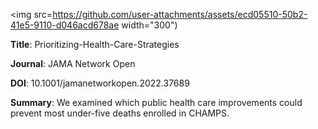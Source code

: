 <img src=https://github.com/user-attachments/assets/ecd05510-50b2-41e5-9110-d046acd678ae width="300")

**Title**: Prioritizing-Health-Care-Strategies

**Journal**: JAMA Network Open

**DOI**: 10.1001/jamanetworkopen.2022.37689

**Summary**: We examined which public health care improvements could prevent most under-five deaths enrolled in CHAMPS.
